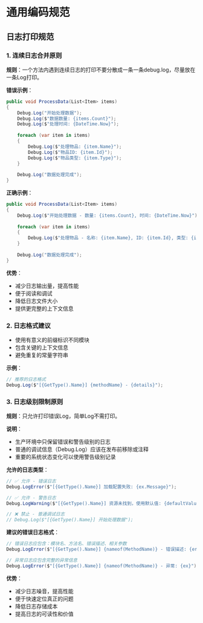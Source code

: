 # 通用编码规范

## 日志打印规范

### 1. 连续日志合并原则

**规则**：一个方法内遇到连续日志的打印不要分散成一条一条debug.log，尽量放在一条Log打印。

**错误示例**：
```csharp
public void ProcessData(List<Item> items)
{
    Debug.Log("开始处理数据");
    Debug.Log($"数据数量: {items.Count}");
    Debug.Log($"处理时间: {DateTime.Now}");
    
    foreach (var item in items)
    {
        Debug.Log($"处理物品: {item.Name}");
        Debug.Log($"物品ID: {item.Id}");
        Debug.Log($"物品类型: {item.Type}");
    }
    
    Debug.Log("数据处理完成");
}
```

**正确示例**：
```csharp
public void ProcessData(List<Item> items)
{
    Debug.Log($"开始处理数据 - 数量: {items.Count}, 时间: {DateTime.Now}");
    
    foreach (var item in items)
    {
        Debug.Log($"处理物品 - 名称: {item.Name}, ID: {item.Id}, 类型: {item.Type}");
    }
    
    Debug.Log("数据处理完成");
}
```

**优势**：
- 减少日志输出量，提高性能
- 便于阅读和调试
- 降低日志文件大小
- 提供更完整的上下文信息

### 2. 日志格式建议

- 使用有意义的前缀标识不同模块
- 包含关键的上下文信息
- 避免重复的常量字符串

**示例**：
```csharp
// 推荐的日志格式
Debug.Log($"[{GetType().Name}] {methodName} - {details}");
```

### 3. 日志级别限制原则

**规则**：只允许打印错误Log，简单Log不需打印。

**说明**：
- 生产环境中只保留错误和警告级别的日志
- 普通的调试信息（Debug.Log）应该在发布前移除或注释
- 重要的系统状态变化可以使用警告级别记录

**允许的日志类型**：
```csharp
// ✅ 允许 - 错误日志
Debug.LogError($"[{GetType().Name}] 加载配置失败: {ex.Message}");

// ✅ 允许 - 警告日志
Debug.LogWarning($"[{GetType().Name}] 资源未找到，使用默认值: {defaultValue}");

// ❌ 禁止 - 普通调试日志
// Debug.Log($"[{GetType().Name}] 开始处理数据");
```

**建议的错误日志格式**：
```csharp
// 错误日志应包含：模块名、方法名、错误描述、相关参数
Debug.LogError($"[{GetType().Name}] {nameof(MethodName)} - 错误描述: {errorMessage}, 参数: {parameter}");

// 异常日志应包含完整的异常信息
Debug.LogError($"[{GetType().Name}] {nameof(MethodName)} - 异常: {ex}");
```

**优势**：
- 减少日志噪音，提高性能
- 便于快速定位真正的问题
- 降低日志存储成本
- 提高日志的可读性和价值 